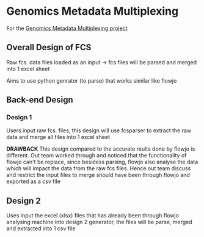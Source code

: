 # Genomics Metadata Multiplexing
For the [Genomics Metadata Multiplexing project](https://wehi-researchcomputing.github.io/students-genomics-metadata.html)

## Overall Design of FCS
Raw fcs. data files loaded as an input -> fcs files will be parsed and merged into 1 excel sheet

Aims to use python genrator (to parse) that works similar like flowjo 

## Back-end Design 

### Design 1
Users input raw fcs. files, this design will use fcsparser to extract the raw data and merge all files into 1 excel sheet

<b> DRAWBACK </b>
This design compared to the accurate reults done by flowjo is different. Out team worked through and noticed that the functionality of flowjo can't be replace, since besidess parsing, flowjo also analyse the data which will impact the data from the raw fcs files. Hence out team discuss and restrict the input files to merge should have been through flowjo and exported as a csv file 

## Design 2
Uses input the excel (xlsx) files that has already been through flowjo analysing machine into design 2 generator, the files will be parse, merged and extracted into 1 csv file



